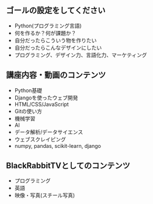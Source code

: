 ## ゴールの設定をしてください
- Python(プログラミング言語)
- 何を作るか？何が課題か？
- 自分だったらこういう物を作りたい
- 自分だったらこんなデザインにしたい
- プログラミング、デザイン力、言語化力、マーケティング

## 講座内容・動画のコンテンツ
- Python基礎
- Djangoを使ったウェブ開発
- HTML/CSS/JavaScript
- Gitの使い方
- 機械学習
- AI
- データ解析/データサイエンス
- ウェブスクレイピング
- numpy, pandas, scikit-learn, django

## BlackRabbitTVとしてのコンテンツ
- プログラミング
- 英語
- 映像・写真(スチール写真)
